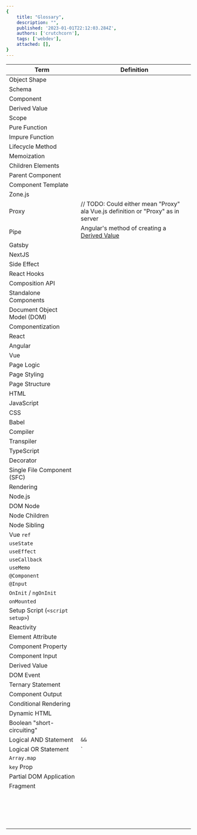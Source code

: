 ```yaml
---
{
    title: "Glossary",
    description: "",
    published: '2023-01-01T22:12:03.284Z',
    authors: ['crutchcorn'],
    tags: ['webdev'],
    attached: [],
}
---
```




| Term                            | Definition                                                   |
| ------------------------------- | ------------------------------------------------------------ |
| Object Shape                    |                                                              |
| Schema                          |                                                              |
| Component                       |                                                              |
| Derived Value                   |                                                              |
| Scope                           |                                                              |
| Pure Function                   |                                                              |
| Impure Function                 |                                                              |
| Lifecycle Method                |                                                              |
| Memoization                     |                                                              |
| Children Elements               |                                                              |
| Parent Component                |                                                              |
| Component Template              |                                                              |
| Zone.js                         |                                                              |
| Proxy                           | // TODO: Could either mean "Proxy" ala Vue.js definition or "Proxy" as in server |
| Pipe                            | Angular's method of creating a [Derived Value](/posts/ffg-fundamentals-derived-values) |
| Gatsby                          |                                                              |
| NextJS                          |                                                              |
| Side Effect                     |                                                              |
| React Hooks                     |                                                              |
| Composition API                 |                                                              |
| Standalone Components           |                                                              |
| Document Object Model (DOM)     |                                                              |
| Componentization                |                                                              |
| React                           |                                                              |
| Angular                         |                                                              |
| Vue                             |                                                              |
| Page Logic                      |                                                              |
| Page Styling                    |                                                              |
| Page Structure                  |                                                              |
| HTML                            |                                                              |
| JavaScript                      |                                                              |
| CSS                             |                                                              |
| Babel                           |                                                              |
| Compiler                        |                                                              |
| Transpiler                      |                                                              |
| TypeScript                      |                                                              |
| Decorator                       |                                                              |
| Single File Component (SFC)     |                                                              |
| Rendering                       |                                                              |
| Node.js                         |                                                              |
| DOM Node                        |                                                              |
| Node Children                   |                                                              |
| Node Sibling                    |                                                              |
| Vue `ref`                       |                                                              |
| `useState`                      |                                                              |
| `useEffect`                     |                                                              |
| `useCallback`                   |                                                              |
| `useMemo`                       |                                                              |
| `@Component`                    |                                                              |
| `@Input`                        |                                                              |
| `OnInit` / `ngOnInit`           |                                                              |
| `onMounted`                     |                                                              |
| Setup Script (`<script setup>`) |                                                              |
| Reactivity                      |                                                              |
| Element Attribute               |                                                              |
| Component Property              |                                                              |
| Component Input                 |                                                              |
| Derived Value                   |                                                              |
| DOM Event                       |                                                              |
| Ternary Statement               |                                                              |
| Component Output                |                                                              |
| Conditional Rendering           |                                                              |
| Dynamic HTML                    |                                                              |
| Boolean "short-circuiting"      |                                                              |
| Logical AND Statement           | `&&`                                                         |
| Logical OR Statement            | `||`                                                         |
| `Array.map`                     |                                                              |
| `key` Prop                      |                                                              |
| Partial DOM Application         |                                                              |
| Fragment                        |                                                              |
|                                 |                                                              |
|                                 |                                                              |
|                                 |                                                              |
|                                 |                                                              |
|                                 |                                                              |
|                                 |                                                              |
|                                 |                                                              |
|                                 |                                                              |
|                                 |                                                              |
|                                 |                                                              |
|                                 |                                                              |
|                                 |                                                              |
|                                 |                                                              |
|                                 |                                                              |
|                                 |                                                              |
|                                 |                                                              |
|                                 |                                                              |
